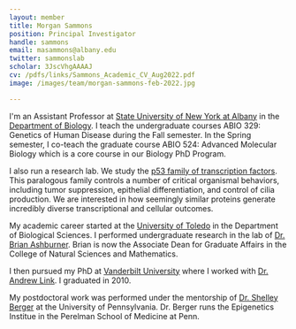 ```yaml
---
layout: member
title: Morgan Sammons
position: Principal Investigator
handle: sammons
email: masammons@albany.edu
twitter: sammonslab
scholar: 3JscVhgAAAAJ
cv: /pdfs/links/Sammons_Academic_CV_Aug2022.pdf
image: /images/team/morgan-sammons-feb-2022.jpg

---
```


I'm an Assistant Professor at [State University of New York at Albany](http://www.albany.edu) in the [Department of Biology](http://www.albany.edu/biology). I teach the undergraduate courses ABIO 329: Genetics of Human Disease during the Fall semester. In the Spring semester, I co-teach the graduate course ABIO 524: Advanced Molecular Biology which is a core course in our Biology PhD Program.

I also run a research lab. We study the [p53 family of transcription factors](/research/p53-family/). This paralogous family controls a number of critical organismal behaviors, including tumor suppression, epithelial differentiation, and control of cilia production. We are interested in how seemingly similar proteins generate incredibly diverse transcriptional and cellular outcomes. 

My academic career started at the [University of Toledo](http://www.utoledo.edu) in the Department of Biological Sciences. I performed undergraduate research in the lab of [Dr. Brian Ashburner](http://www.utoledo.edu/nsm/bio/research/ashburner.html). Brian is now the Associate Dean for Graduate Affairs in the College of Natural Sciences and Mathematics. 

I then pursued my PhD at [Vanderbilt University](www.vanderbilt.edu) where I worked with [Dr. Andrew Link](https://wag.app.vanderbilt.edu/PublicPage/Faculty/Details/26885). I graduated in 2010. 

My postdoctoral work was performed under the mentorship of [Dr. Shelley Berger](http://hosting.med.upenn.edu/berger/) at the University of Pennsylvania. Dr. Berger runs the Epigenetics Institue in the Perelman School of Medicine at Penn. 


